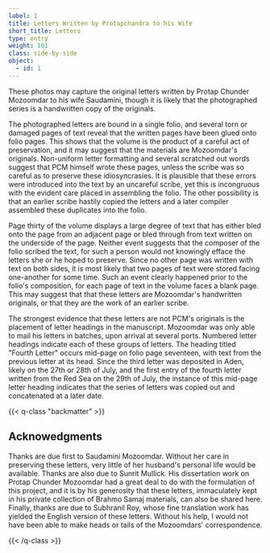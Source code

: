 ```yaml
---
label: 1
title: Letters Written by Protapchandra to his Wife
short_title: Letters
type: entry
weight: 101
class: side-by-side
object:
  - id: 1
---
```


These photos may capture the original letters written by Protap Chunder Mozoomdar to his wife Saudamini, though it is likely that the photographed series is a handwritten copy of the originals.

The photographed letters are bound in a single folio, and several torn or damaged pages of text reveal that the written pages have been glued onto folio pages. This shows that the volume is the product of a careful act of preservation, and it may suggest that the materials are Mozoomdar's originals. Non-uniform letter formatting and several scratched out words suggest that PCM himself wrote these pages, unless the scribe was so careful as to preserve these idiosyncrasies. It is plausible that these errors were introduced into the text by an uncareful scribe, yet this is incongruous with the evident care placed in assembling the folio. The other possibility is that an earlier scribe hastily copied the letters and a later compiler assembled these duplicates into the folio.

Page thirty of the volume displays a large degree of text that has either bled onto the page from an adjacent page or bled through from text written on the underside of the page. Neither event suggests that the composer of the folio scribed the text, for such a person would not knowingly efface the letters she or he hoped to preserve. Since no other page was written with text on both sides, it is most likely that two pages of text were stored facing one-another for some time. Such an event clearly happened prior to the folio's composition, for each page of text in the volume faces a blank page. This may suggest that that these letters are Mozoomdar's handwritten originals, or that they are the work of an earlier scribe.

The strongest evidence that these letters are not PCM's originals is the placement of letter headings in the manuscript. Mozoomdar was only able to mail his letters in batches, upon arrival at several ports. Numbered letter headings indicate each of these groups of letters. The heading titled "Fourth Letter" occurs mid-page on folio page seventeen, with text from the previous letter at its head. Since the third letter was deposited in Aden, likely on the 27th or 28th of July, and the first entry of the fourth letter written from the Red Sea on the 29th of July, the instance of this mid-page letter heading indicates that the series of letters was copied out and concatenated at a later date.

{{< q-class "backmatter" >}}

## Acknowedgments

Thanks are due first to Saudamini Mozoomdar. Without her care in preserving these letters, very little of her husband's personal life would be available. Thanks are also due to Sunrit Mullick. His dissertation work on Protap Chunder Mozoomdar had a great deal to do with the formulation of this project, and it is by his generosity that these letters, immaculately kept in his private collection of Brahmo Samaj materials, can also be shared here. Finally, thanks are due to Subhranil Roy, whose fine translation work has yielded the English version of these letters. Without his help, I would not have been able to make heads or tails of the Mozoomdars' correspondence.

{{< /q-class >}}
